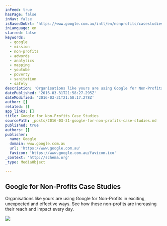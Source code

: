 ```yaml
---
inFeed: true
hasPage: false
inNav: false
isBasedOnUrl: 'https://www.google.com.au/intl/en/nonprofits/casestudies/'
inLanguage: en
starred: false
keywords:
  - google
  - mission
  - non-profits
  - adwords
  - analytics
  - mapping
  - youtube
  - poverty
  - sanitation
  - safely
description: 'Organisations like yours are using Google for Non-Profits in exciting, unexpected and effective ways. See how these non-profits are increasing their reach and impact every day.'
datePublished: '2016-03-31T21:58:27.295Z'
dateModified: '2016-03-31T21:58:17.278Z'
author: []
related: []
app_links: []
title: Google for Non-Profits Case Studies
sourcePath: _posts/2016-03-31-google-for-non-profits-case-studies.md
published: true
authors: []
publisher:
  name: Google
  domain: www.google.com.au
  url: 'https://www.google.com.au'
  favicon: 'https://www.google.com.au/favicon.ico'
_context: 'http://schema.org'
_type: MediaObject

---
```

<article style=""><h1>Google for Non-Profits Case Studies</h1><p>Organisations like yours are using Google for Non-Profits in exciting, unexpected and effective ways. See how these non-profits are increasing their reach and impact every day.</p><img src="https://s3-us-west-2.amazonaws.com/the-grid-img/p/ff3d01f962ca4379d163bbf4eb22b548e03ac156.jpg" /></article>